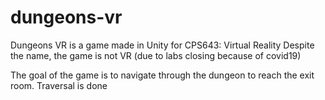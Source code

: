 # dungeons-vr
Dungeons VR is a game made in Unity for CPS643: Virtual Reality
Despite the name, the game is not VR (due to labs closing because of covid19)

The goal of the game is to navigate through the dungeon to reach the exit room.
Traversal is done
